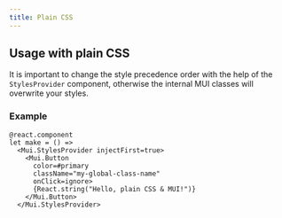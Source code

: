 ```yaml
---
title: Plain CSS
---
```


## Usage with plain CSS

It is important to change the style precedence order with the help of the
`StylesProvider` component, otherwise the internal MUI classes will overwrite
your styles.

### Example

```rescript
@react.component
let make = () =>
  <Mui.StylesProvider injectFirst=true>
    <Mui.Button
      color=#primary
      className="my-global-class-name"
      onClick=ignore>
      {React.string("Hello, plain CSS & MUI!")}
    </Mui.Button>
  </Mui.StylesProvider>
```

